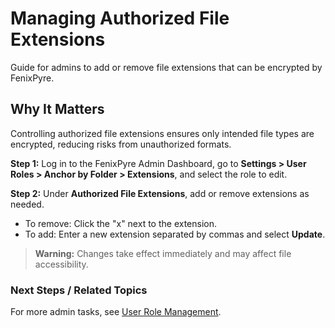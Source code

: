 # Managing Authorized File Extensions

Guide for admins to add or remove file extensions that can be encrypted by FenixPyre.


## Why It Matters
Controlling authorized file extensions ensures only intended file types are encrypted, reducing risks from unauthorized formats.

**Step 1:** Log in to the FenixPyre Admin Dashboard, go to **Settings > User Roles > Anchor by Folder > Extensions**, and select the role to edit.

<!-- IMG: ./media/04-admin-guide/extensions-page-screenshot.png | Alt: Extensions settings in Admin Dashboard -->

**Step 2:** Under **Authorized File Extensions**, add or remove extensions as needed.

- To remove: Click the "x" next to the extension.
- To add: Enter a new extension separated by commas and select **Update**.

> **Warning:** Changes take effect immediately and may affect file accessibility.

### Next Steps / Related Topics
For more admin tasks, see [User Role Management](/04-admin-guide/manage-user-roles).